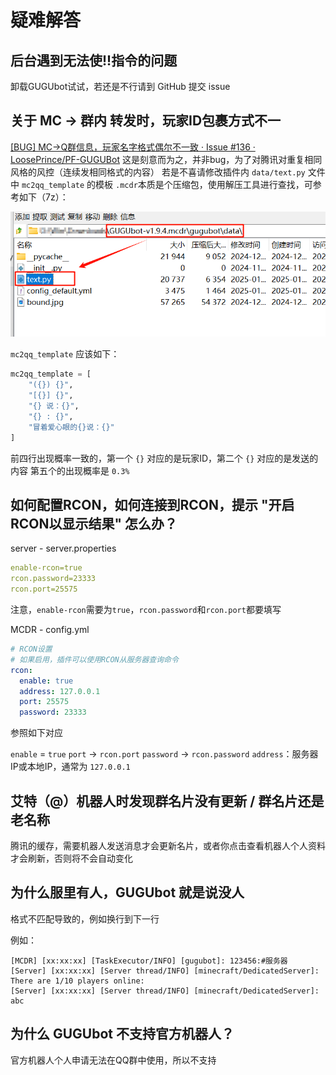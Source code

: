 # 疑难解答

## 后台遇到无法使!!指令的问题

卸载GUGUbot试试，若还是不行请到 GitHub 提交 issue

## 关于 MC → 群内 转发时，玩家ID包裹方式不一

[[BUG] MC→Q群信息，玩家名字格式偶尔不一致 · Issue #136 · LoosePrince/PF-GUGUBot](https://github.com/LoosePrince/PF-GUGUBot/issues/136)
这是刻意而为之，并非bug，为了对腾讯对重复相同风格的风控（连续发相同格式的内容）
若是不喜请修改插件内 `data/text.py` 文件中 `mc2qq_template` 的模板
`.mcdr`本质是个压缩包，使用解压工具进行查找，可参考如下（7z）：

![图片](/src/疑难解答-2.png)

`mc2qq_template` 应该如下：

```python
mc2qq_template = [
    "({}) {}",
    "[{}] {}",
    "{} 说：{}",
    "{} : {}",
    "冒着爱心眼的{}说：{}"
]
```

前四行出现概率一致的，第一个 `{}` 对应的是玩家ID，第二个 `{}` 对应的是发送的内容
第五个的出现概率是 `0.3%`

## 如何配置RCON，如何连接到RCON，提示 "开启RCON以显示结果" 怎么办？

server - server.properties

```yaml
enable-rcon=true
rcon.password=23333
rcon.port=25575
```

注意，`enable-rcon`需要为`true`，`rcon.password`和`rcon.port`都要填写

MCDR - config.yml

```yaml
# RCON设置
# 如果启用，插件可以使用RCON从服务器查询命令
rcon:
  enable: true
  address: 127.0.0.1
  port: 25575
  password: 23333
```

参照如下对应

`enable` = `true`
`port` → `rcon.port`
`password` → `rcon.password`
`address`：服务器IP或本地IP，通常为 `127.0.0.1`

## 艾特（@）机器人时发现群名片没有更新 / 群名片还是老名称

腾讯的缓存，需要机器人发送消息才会更新名片，或者你点击查看机器人个人资料才会刷新，否则将不会自动变化


## 为什么服里有人，GUGUbot 就是说没人

格式不匹配导致的，例如换行到下一行

例如：

```
[MCDR] [xx:xx:xx] [TaskExecutor/INFO] [gugubot]: 123456:#服务器
[Server] [xx:xx:xx] [Server thread/INFO] [minecraft/DedicatedServer]: There are 1/10 players online:
[Server] [xx:xx:xx] [Server thread/INFO] [minecraft/DedicatedServer]: abc
```

## 为什么 GUGUbot 不支持官方机器人？

官方机器人个人申请无法在QQ群中使用，所以不支持